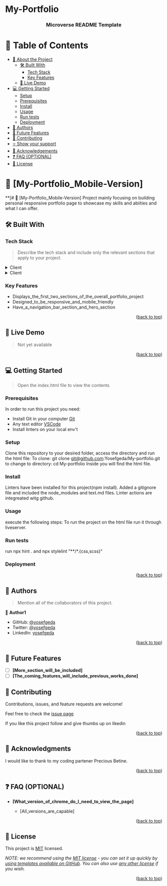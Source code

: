 # My-Portfolio
<a name="readme-top"></a>



<div align="center">
  <!-- You are encouraged to replace this logo with your own! Otherwise you can also remove it. -->
  
  <h3><b>Microverse README Template</b></h3>

</div>

<!-- TABLE OF CONTENTS -->

# 📗 Table of Contents

- [📖 About the Project](#about-project)
  - [🛠 Built With](#built-with)
    - [Tech Stack](#tech-stack)
    - [Key Features](#key-features)
  - [🚀 Live Demo](#live-demo)
- [💻 Getting Started](#getting-started)
  - [Setup](#setup)
  - [Prerequisites](#prerequisites)
  - [Install](#install)
  - [Usage](#usage)
  - [Run tests](#run-tests)
  - [Deployment](#triangular_flag_on_post-deployment)
- [👥 Authors](#authors)
- [🔭 Future Features](#future-features)
- [🤝 Contributing](#contributing)
- [⭐️ Show your support](#support)
- [🙏 Acknowledgements](#acknowledgements)
- [❓ FAQ (OPTIONAL)](#faq)
- [📝 License](#license)
<!-- PROJECT DESCRIPTION -->

# 📖 [My-Portfolio_Mobile-Version] <a name="about-project"></a>


**[# 📖 [My-Portfolio_Mobile-Version]  Project mainly focusing on building personal responsive portfolio page to showcase my skills and abiities and what I can offer.  

## 🛠 Built With <a name="built-with"></a>

### Tech Stack <a name="tech-stack"></a>

> Describe the tech stack and include only the relevant sections that apply to your project.

<details>
  <summary>Client</summary>
  <ul>
    <li>HTML5</li>
  </ul>
</details>
<details>
  <summary>Client</summary>
  <ul>
    <li>CSS3</li>
  </ul>
</details>


<!-- Features -->

### Key Features <a name="key-features"></a>

- Displays_the_first_two_sections_of_the_overall_portfolio_project
- Designed_to_be_responsive_and_mobile_friendly
- Have_a_navigation_bar_section_and_hero_section

<p align="right">(<a href="#readme-top">back to top</a>)</p>

<!-- LIVE DEMO -->
## 🚀 Live Demo <a name="live-demo"></a>

>Not yet available

<p align="right">(<a href="#readme-top">back to top</a>)</p>



<!-- GETTING STARTED -->
## 💻 Getting Started <a name="getting-started"></a>

> Open the index.html file to view the contents 


### Prerequisites

In order to run this project you need:
- Install Git in your computer [Git](https://git-scm.com/downloads)
- Any text editor [VSCode](https://code.visualstudio.com/download) 
- Install linters on your local env't
 


### Setup

Clone this repository to your desired folder, access the directory and run the html file: 
To clone: git clone git@github.com:Yosefgeda/My-portfolio.git
to change to directory: cd My-portfolio
Inside you will find the html file.




### Install

Linters have been installed for this project(npm install).
Added a gitignore file and included the node_modules and text.md files.
Linter actions are integreated witg github.



### Usage
execute the following steps:
To run the project on the html file run it through liveserver.



### Run tests
 run npx hint . 
 and npx stylelint "**/*.{css,scss}"




### Deployment





<p align="right">(<a href="#readme-top">back to top</a>)</p>

<!-- AUTHORS -->

## 👥 Authors <a name="authors"></a>

> Mention all of the collaborators of this project.

👤 **Author1**

- GitHub: [@yosefgeda](https://github.com/yosefgeda)
- Twitter: [@yosefgeda](https://twitter.com/yosegeda)
- LinkedIn: [yosefgeda](https://linkedin.com/in/yosefgeda)



<p align="right">(<a href="#readme-top">back to top</a>)</p>

<!-- FUTURE FEATURES -->

## 🔭 Future Features <a name="future-features"></a>

- [ ] **[More_section_will_be_included]**
- [ ] **[The_coming_features_will_include_previous_works_done]**

<!-- CONTRIBUTING -->
## 🤝 Contributing <a name="contributing"></a>

Contributions, issues, and feature requests are welcome!

Feel free to check the [issue page](https://github.com/Yosefgeda/My-portfolio/issues)

<!-- SUPPORT -->

If you like this project follow and give thumbs up on likedin

<p align="right">(<a href="#readme-top">back to top</a>)</p>


<!-- ACKNOWLEDGEMENTS -->

## 🙏 Acknowledgments <a name="acknowledgements"></a>

I would like to thank to my coding partener Precious Betine.

<p align="right">(<a href="#readme-top">back to top</a>)</p>

<!-- FAQ (optional) -->

## ❓ FAQ (OPTIONAL) <a name="faq"></a>


- **[What_version_of_chrome_do_I_need_to_view_the_page]**

  - [All_versions_are_capable]


<p align="right">(<a href="#readme-top">back to top</a>)</p>

## 📝 License <a name="license"></a>

This project is [MIT](./LICENSE) licensed.

_NOTE: we recommend using the [MIT license](https://choosealicense.com/licenses/mit/) - you can set it up quickly by [using templates available on GitHub](https://docs.github.com/en/communities/setting-up-your-project-for-healthy-contributions/adding-a-license-to-a-repository). You can also use [any other license](https://choosealicense.com/licenses/) if you wish._

<p align="right">(<a href="#readme-top">back to top</a>)</p>


